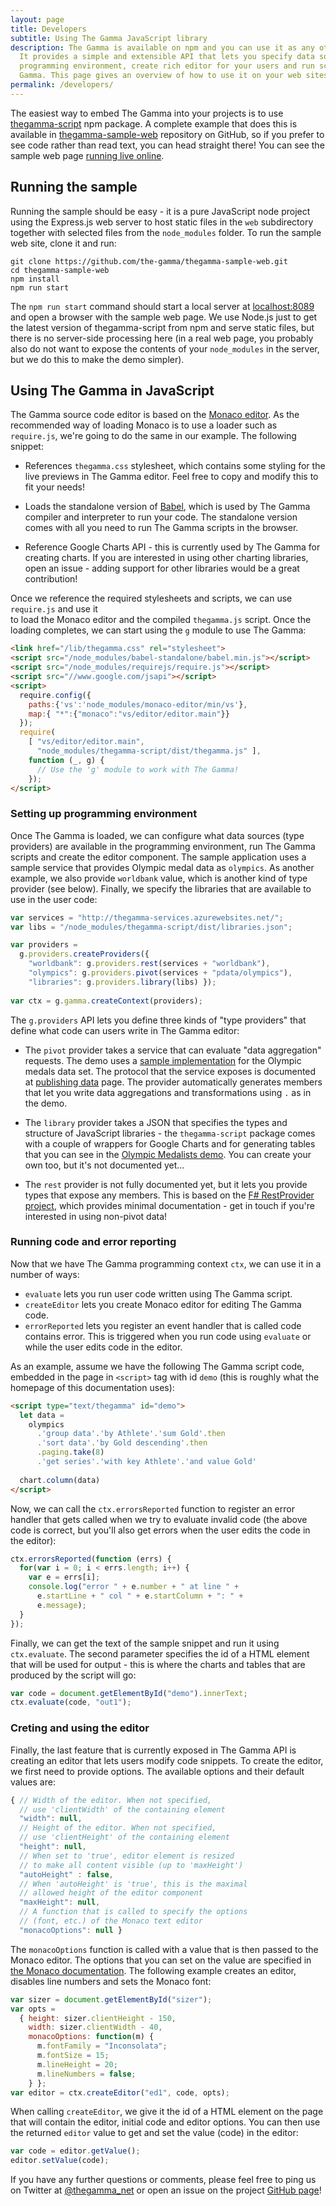 ```yaml
---
layout: page
title: Developers
subtitle: Using The Gamma JavaScript library
description: The Gamma is available on npm and you can use it as any other JavaScript component. 
  It provides a simple and extensible API that lets you specify data sources available in the 
  programming environment, create rich editor for your users and run scripts written using The 
  Gamma. This page gives an overview of how to use it on your web sites.
permalink: /developers/
---
```


The easiest way to embed The Gamma into your projects is to use [thegamma-script](https://www.npmjs.com/package/thegamma-script) 
npm package. A complete example that does this is available in [thegamma-sample-web](https://github.com/the-gamma/thegamma-sample-web)
repository on GitHub, so if you prefer to see code rather than read text, you can head straight
there! You can see the sample web page [running live online](http://thegamma-sample-web.azurewebsites.net/).

## Running the sample

Running the sample should be easy - it is a pure JavaScript node project using the Express.js web
server to host static files in the `web` subdirectory together with selected files from the 
`node_modules` folder. To run the sample web site, clone it and run:

```
git clone https://github.com/the-gamma/thegamma-sample-web.git
cd thegamma-sample-web
npm install
npm run start
```

The `npm run start` command should start a local server at [localhost:8089](http://localhost:8089/)
and open a browser with the sample web page. We use Node.js just to get the latest version of
thegamma-script from npm and serve static files, but there is no server-side processing here
(in a real web page, you probably also do not want to expose the contents of your 
`node_modules` in the server, but we do this to make the demo simpler).

## Using The Gamma in JavaScript

The Gamma source code editor is based on the [Monaco editor](https://github.com/Microsoft/monaco-editor).
As the recommended way of loading Monaco is to use a loader such as `require.js`, we're going to do
the same in our example. The following snippet:

 - References `thegamma.css` stylesheet, which contains some styling for the live previews
   in The Gamma editor. Feel free to copy and modify this to fit your needs!
   
 - Loads the standalone version of [Babel](https://babeljs.io/), which is used by The Gamma 
   compiler and interpreter to run your code. The standalone version comes with all you need
   to run The Gamma scripts in the browser.
   
 - Reference Google Charts API - this is currently used by The Gamma for creating charts.
   If you are interested in using other charting libraries, open an issue - adding support
   for other libraries would be a great contribution!   
   
Once we reference the required stylesheets and scripts, we can use `require.js` and use it  
to load the Monaco editor and the compiled `thegamma.js` script. Once the loading completes,
we can start using the `g` module to use The Gamma:
   
```html
<link href="/lib/thegamma.css" rel="stylesheet">
<script src="/node_modules/babel-standalone/babel.min.js"></script>
<script src="/node_modules/requirejs/require.js"></script>
<script src="//www.google.com/jsapi"></script>
<script>
  require.config({
    paths:{'vs':'node_modules/monaco-editor/min/vs'},
    map:{ "*":{"monaco":"vs/editor/editor.main"}}
  });
  require(
    [ "vs/editor/editor.main", 
      "node_modules/thegamma-script/dist/thegamma.js" ], 
    function (_, g) {      
      // Use the 'g' module to work with The Gamma!
    });
</script>
```

### Setting up programming environment

Once The Gamma is loaded, we can configure what data sources (type providers) are available
in the programming environment, run The Gamma scripts and create the editor component. The
sample application uses a sample service that provides Olympic medal data as `olympics`. 
As another example, we also provide `worldbank` value, which is another kind of type provider
(see below). Finally, we specify the libraries that are available to use in the user code:

```js
var services = "http://thegamma-services.azurewebsites.net/";
var libs = "/node_modules/thegamma-script/dist/libraries.json";

var providers = 
  g.providers.createProviders({ 
    "worldbank": g.providers.rest(services + "worldbank"),
    "olympics": g.providers.pivot(services + "pdata/olympics"),
    "libraries": g.providers.library(libs) });
    
var ctx = g.gamma.createContext(providers);
```

The `g.providers` API lets you define three kinds of "type providers" that define what code
can users write in The Gamma editor:

 - The `pivot` provider takes a service that can evaluate "data aggregation" requests.
   The demo uses a [sample implementation](https://github.com/the-gamma/thegamma-services/blob/master/src/pdata/server.fsx)
   for the Olympic medals data set. The protocol that the service exposes is documented at
   [publishing data](/publishing) page. The provider automatically generates members that let you
   write data aggregations and transformations using `.` as in the demo.  

 - The `library` provider takes a JSON that specifies the types and structure of JavaScript 
   libraries - the `thegamma-script` package comes with a couple of wrappers for Google Charts
   and for generating tables that you can see in the [Olympic Medalists demo](http://rio2016.thegamma.net/).
   You can create your own too, but it's not documented yet...
   
 - The `rest` provider is not fully documented yet, but it lets you provide types that expose
   any members. This is based on the [F# RestProvider project](https://fsprojects.github.io/RestProvider/),
   which provides minimal documentation - get in touch if you're interested in using non-pivot 
   data!
   
### Running code and error reporting
 
Now that we have The Gamma programming context `ctx`, we can use it in a number of ways:

 - `evaluate` lets you run user code written using The Gamma script.
 - `createEditor` lets you create Monaco editor for editing The Gamma code.
 - `errorReported` lets you register an event handler that is called code contains error.
   This is triggered when you run code using `evaluate` or while the user edits code in the editor.

As an example, assume we have the following The Gamma script code, embedded in the page in 
`<script>` tag with id `demo` (this is roughly what the homepage of this documentation uses):

```html
<script type="text/thegamma" id="demo">
  let data =
    olympics
      .'group data'.'by Athlete'.'sum Gold'.then
      .'sort data'.'by Gold descending'.then
      .paging.take(8)
      .'get series'.'with key Athlete'.'and value Gold'
    
  chart.column(data)
</script>
```

Now, we can call the `ctx.errorsReported` function to register an error handler that gets called
when we try to evaluate invalid code (the above code is correct, but you'll also get errors when
the user edits the code in the editor):

```js
ctx.errorsReported(function (errs) { 
  for(var i = 0; i < errs.length; i++) {
    var e = errs[i];
    console.log("error " + e.number + " at line " +
      e.startLine + " col " + e.startColumn + ": " +
      e.message);
  }
});
```

Finally, we can get the text of the sample snippet and run it using `ctx.evaluate`. The second
parameter specifies the id of a HTML element that will be used for output - this is where the
charts and tables that are produced by the script will go:

```js
var code = document.getElementById("demo").innerText;
ctx.evaluate(code, "out1");
```

### Creting and using the editor

Finally, the last feature that is currently exposed in The Gamma API is creating an editor that lets 
users modify code snippets. To create the editor, we first need to provide options. The available 
options and their default values are:

```js
{ // Width of the editor. When not specified,
  // use 'clientWidth' of the containing element
  "width": null,
  // Height of the editor. When not specified,
  // use 'clientHeight' of the containing element
  "height": null, 
  // When set to 'true', editor element is resized
  // to make all content visible (up to 'maxHeight')
  "autoHeight" : false,
  // When 'autoHeight' is 'true', this is the maximal
  // allowed height of the editor component
  "maxHeight": null,
  // A function that is called to specify the options
  // (font, etc.) of the Monaco text editor
  "monacoOptions": null }
```

The `monacoOptions` function is called with a value that is then passed to the Monaco editor. The
options that you can set on the value are specified in [the Monaco 
documentation](https://microsoft.github.io/monaco-editor/api/interfaces/monaco.editor.ieditorconstructionoptions.html).
The following example creates an editor, disables line numbers and sets the Monaco font:

```js
var sizer = document.getElementById("sizer");
var opts =
  { height: sizer.clientHeight - 150,
    width: sizer.clientWidth - 40,
    monacoOptions: function(m) {
      m.fontFamily = "Inconsolata";
      m.fontSize = 15;
      m.lineHeight = 20;
      m.lineNumbers = false;
    } };
var editor = ctx.createEditor("ed1", code, opts);
```

When calling `createEditor`, we give it the id of a HTML element on the page that will contain
the editor, initial code and editor options. You can then use the returned `editor` value to
get and set the value (code) in the editor:

```js
var code = editor.getValue();
editor.setValue(code);
```

If you have any further questions or comments, please feel free to ping us on Twitter at
[@thegamma_net](http://twitter.com/thegamma_net) or open an issue on the project
[GitHub page](http://github.com/the-gamma/thegamma-script)!
